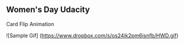 ## Women's Day Udacity

Card Flip Animation

![Sample Gif] (https://www.dropbox.com/s/os24ik2pm6isnfb/HWD.gif)


